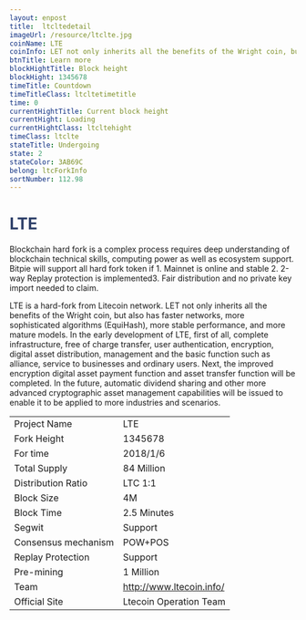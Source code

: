 ```yaml
---
layout: enpost
title:  ltcltedetail
imageUrl: /resource/ltclte.jpg
coinName: LTE
coinInfo: LET not only inherits all the benefits of the Wright coin, but also has faster networks, more sophisticated algorithms (EquiHash), more stable performance, and more mature models
btnTitle: Learn more
blockHightTitle: Block height
blockHight: 1345678
timeTitle: Countdown
timeTitleClass: ltcltetimetitle
time: 0
currentHightTitle: Current block height
currentHight: Loading
currentHightClass: ltcltehight
timeClass: ltclte
stateTitle: Undergoing
state: 2
stateColor: 3AB69C
belong: ltcForkInfo
sortNumber: 112.98
---
```

<h1 style="color: #2F416A">LTE</h1>
<p class="summarytxt">Blockchain hard fork is a complex process requires deep understanding of blockchain technical skills, computing power as well as ecosystem support. Bitpie will support all hard fork token if 1. Mainnet is online and stable 2. 2-way Replay protection is implemented3. Fair distribution and no private key import needed to claim.
</p>
<p>LTE is a hard-fork from Litecoin network. LET not only inherits all the benefits of the Wright coin, but also has faster networks, more sophisticated algorithms (EquiHash), more stable performance, and more mature models. In the early development of LTE, first of all, complete infrastructure, free of charge transfer, user authentication, encryption, digital asset distribution, management and the basic function such as alliance, service to businesses and ordinary users. Next, the improved encryption digital asset payment function and asset transfer function will be completed. In the future, automatic dividend sharing and other more advanced cryptographic asset management capabilities will be issued to enable it to be applied to more industries and scenarios.
</p>
<table class="center">
  <tbody>
    <tr>
        <td class="tablehalf">Project Name</td>
        <td class="tablehalf">LTE</td>
    </tr>
    <tr>
        <td>Fork Height</td>
        <td>1345678</td>
    </tr>
    <tr>
        <td>For time</td>
        <td>2018/1/6</td>
    </tr>
    <tr>
        <td>Total Supply</td>
        <td>84 Million</td>
    </tr>
    <tr>
        <td>Distribution Ratio</td>
        <td>LTC 1:1</td>
    </tr>
    <tr>
        <td>Block Size</td>
        <td>4M</td>
    </tr>
    <tr>
        <td>Block Time</td>
        <td>2.5 Minutes</td>
    </tr>
    <tr>
        <td>Segwit</td>
        <td>Support</td>
    </tr>
    <tr>
        <td>Consensus mechanism</td>
        <td>POW+POS</td>
    </tr>
    <tr>
        <td>Replay Protection</td>
        <td>Support</td>
    </tr>
    <tr>
        <td>Pre-mining</td>
        <td>1 Million</td>
    </tr>
    <tr>
        <td>Team</td>
        <td><a href="http://www.ltecoin.info/" target="_blank">http://www.ltecoin.info/</a></td>
    </tr>
    <tr>
        <td>Official Site</td>
        <td>Ltecoin Operation Team</td>
    </tr>
  </tbody>
</table>